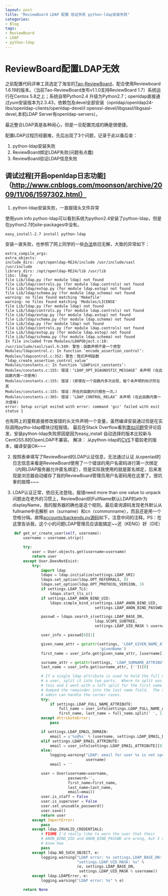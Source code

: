 ```yaml
---
layout: post
title: "ReviewBoard LDAP 配置 验证失败 python-ldap安装失败"
categories:
- Blog
tags:
- ReviewBoard
- LDAP
- python-ldap
---
```

ReviewBoard配置LDAP无效
======================
之前配置代码评审工具选定了淘宝的[Tao-ReviewBoard](http://code.taobao.org/p/tao-reviewboard/wiki/index/)，配合使用Reviewboard 1.6.19的版本。（当前Tao-ReviewBoard发布v1.1.0支持ReviewBoard 1.7）系统运行在Centos 5.8之上；系统自带Python2.4 升级为Python2.7；openldap直接通过yum安装版本为2.3.43，依赖包及devel全部安装（opnldap/openldap24-libs/openldap-clients/openldap-devel/l openssl-devel/libgsasl/libgsasl-devel,本机LDAP Server有openldap-servers）。

最近整合LDAP真是各种闹心，但是一旦配置完成的确是很便捷。

配置LDAP过程历经磨难，先后出现了3个问题，记录于此以备后查：

1. python-ldap安装失败
2. ReviewBoard绑定LDAP失败(问题有点蠢)
3. ReviewBoard验证LDAP信息失败

调试过程[开启openldap日志功能]（http://www.cnblogs.com/moonson/archive/2009/11/06/1597302.html）
---
1. python-ldap安装失败，一直报错头文件异常

使用yum info python-ldap可以看到系统为python2.4安装了python-ldap，但是在python2.7的site-packages中没有。

```sh
easy_install-2.7 install python-ldap
```

安装一直失败，也参照了网上同学的一些[办法](http://nilm61.iteye.com/blog/1779136)依旧无解，大致的异常如下：

```
extra_compile_args: 
extra_objects: 
include_dirs: /opt/openldap-RE24/include /usr/include/sasl /usr/include
library_dirs: /opt/openldap-RE24/lib /usr/lib
libs: ldap_r
file Lib/ldap.py (for module ldap) not found
file Lib/ldap/controls.py (for module ldap.controls) not found
file Lib/ldap/extop.py (for module ldap.extop) not found
file Lib/ldap/schema.py (for module ldap.schema) not found
warning: no files found matching 'Makefile'
warning: no files found matching 'Modules/LICENSE'
file Lib/ldap.py (for module ldap) not found
file Lib/ldap/controls.py (for module ldap.controls) not found
file Lib/ldap/extop.py (for module ldap.extop) not found
file Lib/ldap/schema.py (for module ldap.schema) not found
file Lib/ldap.py (for module ldap) not found
file Lib/ldap/controls.py (for module ldap.controls) not found
file Lib/ldap/extop.py (for module ldap.extop) not found
file Lib/ldap/schema.py (for module ldap.schema) not found
In file included from Modules/LDAPObject.c:18:
/usr/include/sasl/sasl.h:349: 警告：函数声明不是一个原型
Modules/ldapcontrol.c: In function ‘encode_assertion_control’:
Modules/ldapcontrol.c:352: 警告：隐式声明函数 ‘ldap_create_assertion_control_value’
Modules/constants.c: In function ‘LDAPinit_constants’:
Modules/constants.c:155: 错误：‘LDAP_OPT_DIAGNOSTIC_MESSAGE’ 未声明 (在此函数内第一次使用)
Modules/constants.c:155: 错误：(即使在一个函数内多次出现，每个未声明的标识符在其
Modules/constants.c:155: 错误：所在的函数内只报告一次。)
Modules/constants.c:365: 错误：‘LDAP_CONTROL_RELAX’ 未声明 (在此函数内第一次使用)
error: Setup script exited with error: command 'gcc' failed with exit status 1
```

也有网上的童鞋直接修改报错的头文件声明一个变量，虽然编译安装通过但是在实际调用pytho-ldap模块过程报错。
最后在Stack Overflow看到[类似问题]()受评论启发，安装python-ldap失败原因是因为easy_install 自动选择的版本比较新与CentOS5.8的OpenLDAP不兼容。
解决：
从python-ldap的[CVS]()下载较老的版本，编译安装OK~~~

2. 按照表单填写了ReviewBoard的LDAP认证信息，无法通过认证
从openlad的日志信息来看是ReviewBoard使用了一个错误的用户名密码进行第一次绑定（内网LDAP服务器允许匿名绑定），但是实际我使用的就是匿名绑定，后来发现是浏览器自动缓存了我的ReviewBoard管理员用户名密码用在这里了。很坑爹的故障~~~

3. LDAP认证正常，依旧无法登陆，报错need more than one value to unpack
问题出在老外的习惯上，ReviewBoard的FullName默认LDAP的attr为displayName，我的服务器的确也是这个规则。最后查询源码发现老外默认从fullname中去解析 sn（surname）和cn（commonname），而且还是用一个空格分隔。故障[accounts/backends.py源码](https://github.com/reviewboard/reviewboard/blob/b23dd1f809583f02a5062778ecf0955b8ed9a299/reviewboard/accounts/backends.py)如下，注意中间的注释。PS：在这里告诉我，这个小的问题LDAP管理员应该能搞定~~还（KENG）好（DIE）
```python
    def get_or_create_user(self, username):
        username = username.strip()

        try:
            user = User.objects.get(username=username)
            return user
        except User.DoesNotExist:
            try:
                import ldap
                ldapo = ldap.initialize(settings.LDAP_URI)
                ldapo.set_option(ldap.OPT_REFERRALS, 0)
                ldapo.set_option(ldap.OPT_PROTOCOL_VERSION, 3)
                if settings.LDAP_TLS:
                    ldapo.start_tls_s()
                if settings.LDAP_ANON_BIND_UID:
                    ldapo.simple_bind_s(settings.LDAP_ANON_BIND_UID,
                                        settings.LDAP_ANON_BIND_PASSWD)

                passwd = ldapo.search_s(settings.LDAP_BASE_DN,
                                        ldap.SCOPE_SUBTREE,
                                        settings.LDAP_UID_MASK % username)

                user_info = passwd[0][1]

                given_name_attr = getattr(settings, 'LDAP_GIVEN_NAME_ATTRIBUTE',
                                          'givenName')
                first_name = user_info.get(given_name_attr, [username])[0]

                surname_attr = getattr(settings, 'LDAP_SURNAME_ATTRIBUTE', 'sn')
                last_name = user_info.get(surname_attr, [''])[0]

                # If a single ldap attribute is used to hold the full name of
                # a user, split it into two parts.  Where to split was a coin
                # toss and I went with a left split for the first name and
                # dumped the remainder into the last name field.  The system
                # admin can handle the corner cases.
                try:
                    if settings.LDAP_FULL_NAME_ATTRIBUTE:
                        full_name = user_info[settings.LDAP_FULL_NAME_ATTRIBUTE][0]
                        first_name, last_name = full_name.split(' ', 1)
                except AttributeError:
                    pass

                if settings.LDAP_EMAIL_DOMAIN:
                    email = u'%s@%s' % (username, settings.LDAP_EMAIL_DOMAIN)
                elif settings.LDAP_EMAIL_ATTRIBUTE:
                    email = user_info[settings.LDAP_EMAIL_ATTRIBUTE][0]
                else:
                    logging.warning("LDAP: email for user %s is not specified",
                                    username)
                    email = ''

                user = User(username=username,
                            password='',
                            first_name=first_name,
                            last_name=last_name,
                            email=email)
                user.is_staff = False
                user.is_superuser = False
                user.set_unusable_password()
                user.save()
                return user
            except ImportError:
                pass
            except ldap.INVALID_CREDENTIALS:
                # FIXME I'd really like to warn the user that their
                # ANON_BIND_UID and ANON_BIND_PASSWD are wrong, but I don't
                # know how
                pass
            except ldap.NO_SUCH_OBJECT, e:
                logging.warning("LDAP error: %s settings.LDAP_BASE_DN: %s "
                                "settings.LDAP_UID_MASK: %s" %
                                (e, settings.LDAP_BASE_DN,
                                 settings.LDAP_UID_MASK % username))
            except ldap.LDAPError, e:
                logging.warning("LDAP error: %s" % e)

        return None
```